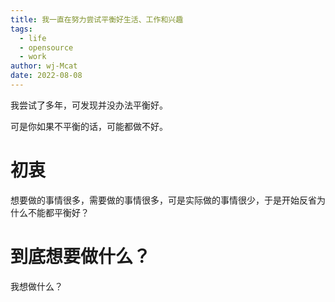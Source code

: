 ```yaml
---
title: 我一直在努力尝试平衡好生活、工作和兴趣
tags:
  - life
  - opensource
  - work
author: wj-Mcat
date: 2022-08-08
---
```


我尝试了多年，可发现并没办法平衡好。

可是你如果不平衡的话，可能都做不好。

<!--more-->

# 初衷

想要做的事情很多，需要做的事情很多，可是实际做的事情很少，于是开始反省为什么不能都平衡好？

# 到底想要做什么？

我想做什么？


